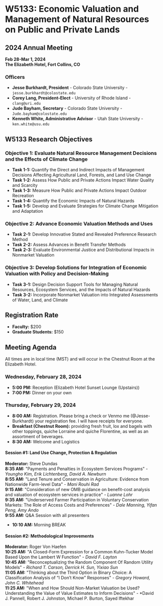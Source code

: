 # W5133: Economic Valuation and Management of Natural Resources on Public and Private Lands

## 2024 Annual Meeting
**Feb 28-Mar 1, 2024**  
**The Elizabeth Hotel, Fort Collins, CO**

### Officers
- **Jesse Burkhardt, President** - Colorado State University - `jesse.burkhardt@colostate.edu`
- **Corey Lang, President-Elect** - University of Rhode Island - `clang@uri.edu`
- **Jude Bayham, Secretary** - Colorado State University - `Jude.bayham@colostate.edu`
- **Kenneth White, Administrative Advisor** - Utah State University - `ken.white@usu.edu`

## W5133 Research Objectives

### Objective 1: Evaluate Natural Resource Management Decisions and the Effects of Climate Change
- **Task 1-1:** Quantify the Direct and Indirect Impacts of Management Decisions Affecting Agricultural Land, Forests, and Land Use Change
- **Task 1-2:** Assess How Public and Private Actions Impact Water Quality and Scarcity
- **Task 1-3:** Measure How Public and Private Actions Impact Outdoor Recreation
- **Task 1-4:** Quantify the Economic Impacts of Natural Hazards
- **Task 1-5:** Develop and Evaluate Strategies for Climate Change Mitigation and Adaptation

### Objective 2: Advance Economic Valuation Methods and Uses
- **Task 2-1:** Develop Innovative Stated and Revealed Preference Research Method
- **Task 2-2:** Assess Advances in Benefit Transfer Methods
- **Task 2-3:** Evaluate Environmental Justice and Distributional Impacts in Nonmarket Valuation

### Objective 3: Develop Solutions for Integration of Economic Valuation with Policy and Decision-Making
- **Task 3-1:** Design Decision Support Tools for Managing Natural Resources, Ecosystem Services, and the Impacts of Natural Hazards
- **Task 3-2:** Incorporate Nonmarket Valuation into Integrated Assessments of Water, Land, and Climate

## Registration Rate
- **Faculty:** $200
- **Graduate Students:** $150

## Meeting Agenda
All times are in local time (MST) and will occur in the Chestnut Room at the Elizabeth Hotel.

### Wednesday, February 28, 2024
- **5:00 PM:** Reception (Elizabeth Hotel Sunset Lounge (Upstairs))
- **7:00 PM:** Dinner on your own

### Thursday, February 29, 2024
- **8:00 AM:** Registration. Please bring a check or Venmo me (@Jesse-Burkhardt) your registration fee. I will have receipts for everyone.
- **Breakfast (Chestnut Room):** providing fresh fruit, lox and bagels with other toppings, quiche Lorraine and quiche Florentine, as well as an assortment of beverages.
- **8:30 AM:** Welcome and Logistics

#### Session #1: Land Use Change, Protection & Regulation
**Moderator:** Steve Dundas  
**8:35 AM:** "Payments and Penalties in Ecosystem Services Programs" - *Youngho Kim, Erik Lichtenberg, David A. Newburn*  
**8:55 AM:** "Land Tenure and Conservation in Agriculture: Evidence from Nationwide Farm-level Data" - *Mani Rouhi Rad*  
**9:15 AM:** "Consideration of new OMB guidance on benefit-cost analysis and valuation of ecosystem services in practice" - *Luanne Lohr*  
**9:35 AM:** "Underserved Farmer Participation in Voluntary Conservation Markets: The Role of Access Costs and Preferences" - *Dale Manning, Yifan Peng, Amy Ando*  
**9:55 AM:** Q&A Session with all presenters

- **10:10 AM:** Morning BREAK

#### Session #2: Methodological Improvements
**Moderator:** Roger Von Haefen  
**10:25 AM:** "A Closed-Form Expression for a Common Kuhn-Tucker Model Based Upon the Lambert W Function" - *David F. Layton*  
**10:45 AM:** "Reconceptualizing the Random Component Of Random Utility Models" - *Richard T. Carson, Derrick H. Sun, Yixiao Sun*  
**11:05 AM:** "Thinking about the Third Option in Binary Choice: A Classification Analysis of “I Don’t Know” Responses" - *Gregory Howard, John C. Whitehead*  
**11:25 AM:** "When and How Should Non-Market Valuation be Used? Understanding the Value of Value Estimates to Inform Decisions" - *David J. Pannell, Robert J. Johnston, Michael P. Burton, Sayed Iftekhar
